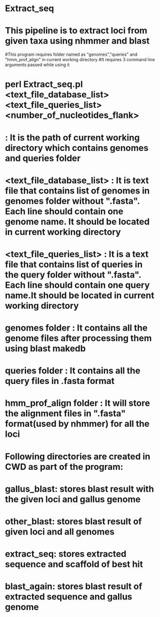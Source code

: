 # Extract_seq

# This pipeline is to extract loci from given taxa using nhmmer and blast

#This program requires folder named as "genomes","queries" and "hmm_prof_align" in current working directory 
#It requires 3 command line arguments passed while using it
#		perl Extract_seq.pl <current working directory path> <text_file_database_list> <text_file_queries_list> <number_of_nucleotides_flank>
#	<current working directory path> : It is the path of current working directory which contains genomes and queries folder
#	<text_file_database_list> : It is text file that contains list of genomes in genomes folder without ".fasta". Each line should contain one genome name. It should be located in current working directory
#	<text_file_queries_list>  : It is a text file that contains list of queries in the query folder without ".fasta". Each line should contain one query name.It should be located in current working directory
#	genomes folder : It contains all the genome files after processing them using blast makedb  
#	queries folder : It contains all the query files in .fasta format
#	hmm_prof_align folder : It will store the alignment files in ".fasta" format(used by nhmmer) for all the loci
#	Following directories are created in CWD as part of the program:
#	gallus_blast: stores blast result with the given loci and gallus genome
#	other_blast: stores blast result of given loci and all genomes
#	extract_seq: stores extracted sequence and scaffold of best hit
#	blast_again: stores blast result of extracted sequence and gallus genome
